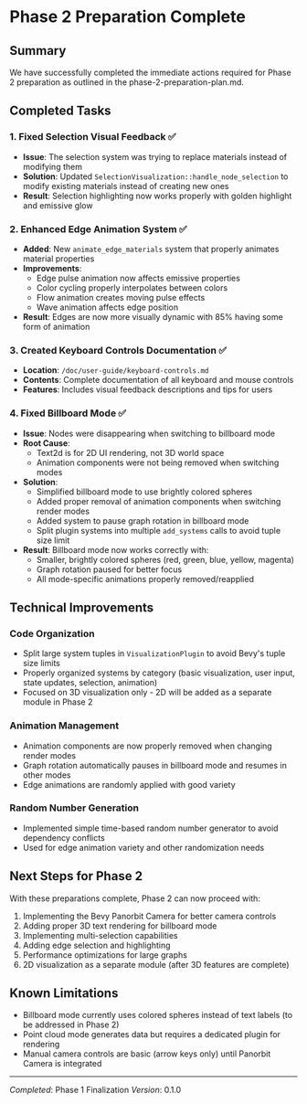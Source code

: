 # Phase 2 Preparation Complete

## Summary

We have successfully completed the immediate actions required for Phase 2 preparation as outlined in the phase-2-preparation-plan.md.

## Completed Tasks

### 1. Fixed Selection Visual Feedback ✅
- **Issue**: The selection system was trying to replace materials instead of modifying them
- **Solution**: Updated `SelectionVisualization::handle_node_selection` to modify existing materials instead of creating new ones
- **Result**: Selection highlighting now works properly with golden highlight and emissive glow

### 2. Enhanced Edge Animation System ✅
- **Added**: New `animate_edge_materials` system that properly animates material properties
- **Improvements**:
  - Edge pulse animation now affects emissive properties
  - Color cycling properly interpolates between colors
  - Flow animation creates moving pulse effects
  - Wave animation affects edge position
- **Result**: Edges are now more visually dynamic with 85% having some form of animation

### 3. Created Keyboard Controls Documentation ✅
- **Location**: `/doc/user-guide/keyboard-controls.md`
- **Contents**: Complete documentation of all keyboard and mouse controls
- **Features**: Includes visual feedback descriptions and tips for users

### 4. Fixed Billboard Mode ✅
- **Issue**: Nodes were disappearing when switching to billboard mode
- **Root Cause**:
  - Text2d is for 2D UI rendering, not 3D world space
  - Animation components were not being removed when switching modes
- **Solution**:
  - Simplified billboard mode to use brightly colored spheres
  - Added proper removal of animation components when switching render modes
  - Added system to pause graph rotation in billboard mode
  - Split plugin systems into multiple `add_systems` calls to avoid tuple size limit
- **Result**: Billboard mode now works correctly with:
  - Smaller, brightly colored spheres (red, green, blue, yellow, magenta)
  - Graph rotation paused for better focus
  - All mode-specific animations properly removed/reapplied

## Technical Improvements

### Code Organization
- Split large system tuples in `VisualizationPlugin` to avoid Bevy's tuple size limits
- Properly organized systems by category (basic visualization, user input, state updates, selection, animation)
- Focused on 3D visualization only - 2D will be added as a separate module in Phase 2

### Animation Management
- Animation components are now properly removed when changing render modes
- Graph rotation automatically pauses in billboard mode and resumes in other modes
- Edge animations are randomly applied with good variety

### Random Number Generation
- Implemented simple time-based random number generator to avoid dependency conflicts
- Used for edge animation variety and other randomization needs

## Next Steps for Phase 2

With these preparations complete, Phase 2 can now proceed with:
1. Implementing the Bevy Panorbit Camera for better camera controls
2. Adding proper 3D text rendering for billboard mode
3. Implementing multi-selection capabilities
4. Adding edge selection and highlighting
5. Performance optimizations for large graphs
6. 2D visualization as a separate module (after 3D features are complete)

## Known Limitations

- Billboard mode currently uses colored spheres instead of text labels (to be addressed in Phase 2)
- Point cloud mode generates data but requires a dedicated plugin for rendering
- Manual camera controls are basic (arrow keys only) until Panorbit Camera is integrated

---

*Completed*: Phase 1 Finalization
*Version*: 0.1.0

